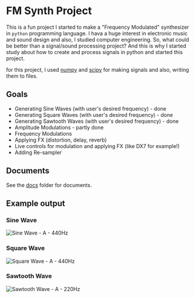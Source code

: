 # FM Synth Project 
This is a fun project I started to make a "Frequency Modulated" synthesizer in `python` programming language. I hava a huge interest in electronic music and sound design and also, I studied computer engineering. So, what could be better than a signal/sound processing project? And this is why I started study about how to create and process signals in python and started this project. 

for this project, I used [numpy](http://numpy.org) and [scipy](http://scipy.org) for making signals and also, writing them to files. 

## Goals 
* Generating Sine Waves (with user's desired frequency) -  done
* Generating Square Waves (with user's desired frequency) - done 
* Generating Sawtooth Waves (with user's desired frequency) - done 
* Amplitude Modulations - partly done
* Frequency Modulations 
* Applying FX (distortion, delay, reverb)
* Live controls for modulation and applying FX (like DX7 for example!)
* Adding Re-sampler 

## Documents 
See the [docs](./docs) folder for documents. 

## Example output

### Sine Wave

![Sine Wave - A - 440Hz](./sineWave.png)

### Square Wave

![Square Wave - A - 440Hz](./squareWave.png)

### Sawtooth Wave

![Sawtooth Wave - A - 220Hz](./Sawtooth.png)